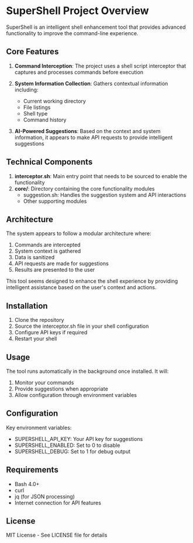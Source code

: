 # SuperShell Project Overview

SuperShell is an intelligent shell enhancement tool that provides advanced functionality to improve the command-line experience. 

## Core Features

1. **Command Interception**: The project uses a shell script interceptor that captures and processes commands before execution

2. **System Information Collection**: Gathers contextual information including:
   - Current working directory
   - File listings
   - Shell type
   - Command history

3. **AI-Powered Suggestions**: Based on the context and system information, it appears to make API requests to provide intelligent suggestions

## Technical Components

1. **interceptor.sh**: Main entry point that needs to be sourced to enable the functionality
2. **core/**: Directory containing the core functionality modules
   - suggestion.sh: Handles the suggestion system and API interactions
   - Other supporting modules

## Architecture

The system appears to follow a modular architecture where:
1. Commands are intercepted
2. System context is gathered
3. Data is sanitized
4. API requests are made for suggestions
5. Results are presented to the user

This tool seems designed to enhance the shell experience by providing intelligent assistance based on the user's context and actions.

## Installation

1. Clone the repository
2. Source the interceptor.sh file in your shell configuration
3. Configure API keys if required
4. Restart your shell

## Usage

The tool runs automatically in the background once installed. It will:
1. Monitor your commands
2. Provide suggestions when appropriate
3. Allow configuration through environment variables

## Configuration

Key environment variables:
- SUPERSHELL_API_KEY: Your API key for suggestions
- SUPERSHELL_ENABLED: Set to 0 to disable
- SUPERSHELL_DEBUG: Set to 1 for debug output

## Requirements

- Bash 4.0+
- curl
- jq (for JSON processing)
- Internet connection for API features

## License

MIT License - See LICENSE file for details